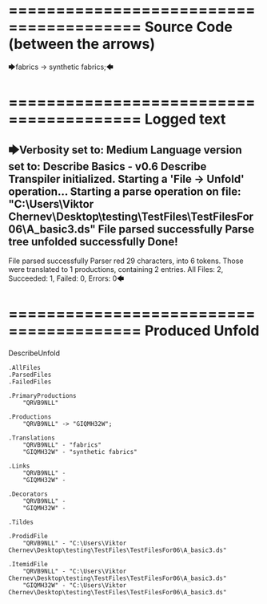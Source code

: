 ========================================
Source Code (between the arrows)
========================================

🡆fabrics -> synthetic fabrics;🡄

========================================
Logged text
========================================

🡆Verbosity set to: Medium
Language version set to: Describe Basics - v0.6
Describe Transpiler initialized.
Starting a 'File -> Unfold' operation...
Starting a parse operation on file: "C:\Users\Viktor Chernev\Desktop\testing\TestFiles\TestFilesFor06\A_basic3.ds"
File parsed successfully
Parse tree unfolded successfully
Done!
------------------------
File parsed successfully
Parser red 29 characters, into 6 tokens.
Those were translated to 1 productions, containing 2 entries.
All Files: 2, Succeeded: 1, Failed: 0, Errors: 0🡄

========================================
Produced Unfold
========================================

DescribeUnfold

    .AllFiles
    .ParsedFiles
    .FailedFiles

    .PrimaryProductions
        "QRVB9NLL" 

    .Productions
        "QRVB9NLL" -> "GIQMH32W";

    .Translations
        "QRVB9NLL" - "fabrics"
        "GIQMH32W" - "synthetic fabrics"

    .Links
        "QRVB9NLL" - 
        "GIQMH32W" - 

    .Decorators
        "QRVB9NLL" - 
        "GIQMH32W" - 

    .Tildes

    .ProdidFile
        "QRVB9NLL" - "C:\Users\Viktor Chernev\Desktop\testing\TestFiles\TestFilesFor06\A_basic3.ds"

    .ItemidFile
        "QRVB9NLL" - "C:\Users\Viktor Chernev\Desktop\testing\TestFiles\TestFilesFor06\A_basic3.ds"
        "GIQMH32W" - "C:\Users\Viktor Chernev\Desktop\testing\TestFiles\TestFilesFor06\A_basic3.ds"

